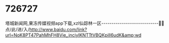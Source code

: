 # 726727
塔城新闻网,果冻传媒视频app下载,xzl仙踪林一区----------------------------🧪🧪点/此/进/入/http://www.baidu.com/link?url=NoK8PT47PahMhFH8Vie_jnciyIKNTTtVBQKpill6udK&amp;wd
